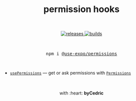 <div align="center">
    <h1>
        <br />
        permission hooks
        <br />
        <br />
    </h1>
    <a href="https://github.com/bycedric/use-expo/releases">
        <img src="https://img.shields.io/github/release/byCedric/use-expo/all.svg" alt="releases" />
    </a>
    <a href="https://travis-ci.com/byCedric/use-expo">
        <img src="https://img.shields.io/travis/com/byCedric/use-expo/master.svg" alt="builds" />
    </a>
    <br />
    <br />
    <br />
    <pre>npm i <a href="https://www.npmjs.com/package/@use-expo/permissions">@use-expo/permissions</a></pre>
    <br />
</div>

- [`usePermissions`](./docs/use-permissions.md) &mdash; get or ask permissions with [`Permissions`](https://docs.expo.io/versions/latest/sdk/permissions/)

<div align="center">
    <br />
    <br />
    with :heart: <strong>byCedric</strong>
    <br />
    <br />
</div>
